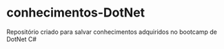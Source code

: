 # conhecimentos-DotNet
Repositório criado para salvar conhecimentos adquiridos no bootcamp de DotNet C#
